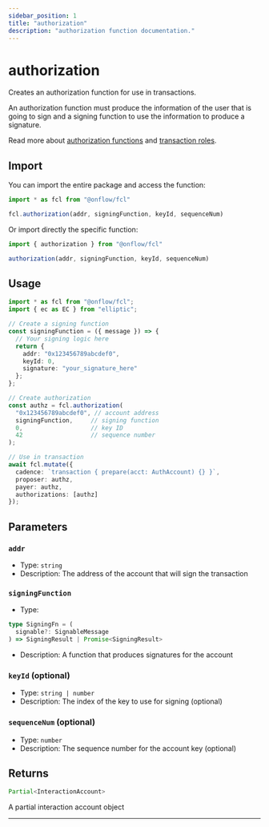 ```yaml
---
sidebar_position: 1
title: "authorization"
description: "authorization function documentation."
---
```


<!-- THIS DOCUMENT IS AUTO-GENERATED FROM [onflow/fcl/../sdk/src/build/build-authorizations.ts](https://github.com/onflow/fcl-js/tree/master/packages/fcl/../sdk/src/build/build-authorizations.ts). DO NOT EDIT MANUALLY -->

# authorization

Creates an authorization function for use in transactions.

An authorization function must produce the information of the user that is going to sign and a signing function to use the information to produce a signature.

Read more about [authorization functions](https://docs.onflow.org/fcl/reference/authorization-function/) and [transaction roles](https://docs.onflow.org/concepts/transaction-signing/).

## Import

You can import the entire package and access the function:

```typescript
import * as fcl from "@onflow/fcl"

fcl.authorization(addr, signingFunction, keyId, sequenceNum)
```

Or import directly the specific function:

```typescript
import { authorization } from "@onflow/fcl"

authorization(addr, signingFunction, keyId, sequenceNum)
```

## Usage

```typescript
import * as fcl from "@onflow/fcl";
import { ec as EC } from "elliptic";

// Create a signing function
const signingFunction = ({ message }) => {
  // Your signing logic here
  return {
    addr: "0x123456789abcdef0",
    keyId: 0,
    signature: "your_signature_here"
  };
};

// Create authorization
const authz = fcl.authorization(
  "0x123456789abcdef0", // account address
  signingFunction,     // signing function
  0,                   // key ID
  42                   // sequence number
);

// Use in transaction
await fcl.mutate({
  cadence: `transaction { prepare(acct: AuthAccount) {} }`,
  proposer: authz,
  payer: authz,
  authorizations: [authz]
});
```

## Parameters

### `addr` 


- Type: `string`
- Description: The address of the account that will sign the transaction

### `signingFunction` 


- Type: 
```typescript
type SigningFn = (
  signable?: SignableMessage
) => SigningResult | Promise<SigningResult>
```
- Description: A function that produces signatures for the account

### `keyId` (optional)


- Type: `string | number`
- Description: The index of the key to use for signing (optional)

### `sequenceNum` (optional)


- Type: `number`
- Description: The sequence number for the account key (optional)


## Returns

```typescript
Partial<InteractionAccount>
```


A partial interaction account object

---